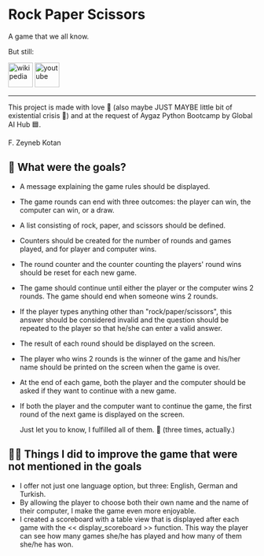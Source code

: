 # Rock Paper Scissors
A game that we all know. 

But still: 

[<img src='https://cdn-icons-png.flaticon.com/128/326/326842.png' alt='wikipedia' height='50'>](https://en.wikipedia.org/wiki/Rock_paper_scissors) 
[<img src='https://cdn-icons-png.flaticon.com/128/1383/1383260.png' alt='youtube' height='50'>](https://www.youtube.com/watch?v=ND4fd6yScBM)

---
This project is made with love 💚 (also maybe JUST MAYBE little bit of existential crisis 🫠) and at the request of Aygaz Python Bootcamp by Global AI Hub 🟦. 

F. Zeyneb Kotan

 ## 🎯 What were the goals?
- A message explaining the game rules should be displayed.
- The game rounds can end with three outcomes: the player can win, the computer can win, or a draw.
- A list consisting of rock, paper, and scissors should be defined.
- Counters should be created for the number of rounds and games played, and for player and computer wins.
- The round counter and the counter counting the players' round wins should be reset for each new game.
- The game should continue until either the player or the computer wins 2 rounds. The game should end when someone wins 2 rounds.
- If the player types anything other than "rock/paper/scissors", this answer should be considered invalid and the question should be repeated to the player so that he/she can enter a valid answer.
- The result of each round should be displayed on the screen.
- The player who wins 2 rounds is the winner of the game and his/her name should be printed on the screen when the game is over.
- At the end of each game, both the player and the computer should be asked if they want to continue with a new game.
- If both the player and the computer want to continue the game, the first round of the next game is displayed on the screen.

  Just let you to know, I fulfilled all of them. 💯 (three times, actually.)

## 💪🏻 Things I did to improve the game that were not mentioned in the goals
- I offer not just one language option, but three: English, German and Turkish.
- By allowing the player to choose both their own name and the name of their computer, I make the game even more enjoyable.
- I created a scoreboard with a table view that is displayed after each game with the << display_scoreboard >> function. This way the player can see how many games she/he has played and how many of them she/he has won.
